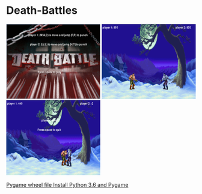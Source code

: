 # Death-Battles
<img src="https://github.com/JPerez5/Death-Battles/blob/master/Capture.PNG?raw=true" width="250" height="200" alt="Capture.png"> <img src="https://github.com/JPerez5/Death-Battles/blob/master/Capture2.PNG?raw=true" width="250" height="200" alt="Capture.png2"> <img src="https://github.com/JPerez5/Death-Battles/blob/master/Capture3.PNG?raw=true" width="250" height="200" alt="Capture.png3">

<a href="http://www.lfd.uci.edu/~gohlke/pythonlibs/#pygame"> Pygame wheel file </a>
<a href="https://youtu.be/_GikMdhAhv0"> Install Python 3.6 and Pygame </a>
